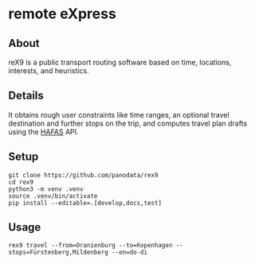 # remote eXpress


## About

reX9 is a public transport routing software based on time, locations, interests,
and heuristics.


## Details

It obtains rough user constraints like time ranges, an optional travel destination
and further stops on the trip, and computes travel plan drafts using the [HAFAS] API.


## Setup

```shell
git clone https://github.com/panodata/rex9
cd rex9
python3 -m venv .venv
source .venv/bin/activate
pip install --editable=.[develop,docs,test]
```


## Usage

```shell
rex9 travel --from=Oranienburg --to=Kopenhagen --stops=Fürstenberg,Mildenberg --on=do-di
```


[HAFAS]: https://de.wikipedia.org/wiki/HAFAS
